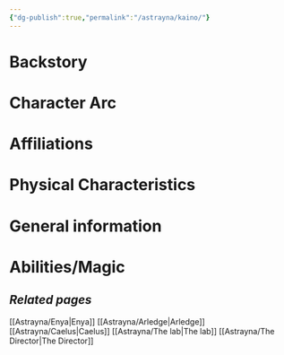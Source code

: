 ```yaml
---
{"dg-publish":true,"permalink":"/astrayna/kaino/"}
---
```



# Backstory

# Character Arc

# Affiliations

# Physical Characteristics

# General information

# Abilities/Magic

## *Related pages*
[[Astrayna/Enya\|Enya]]
[[Astrayna/Arledge\|Arledge]]
[[Astrayna/Caelus\|Caelus]]
[[Astrayna/The lab\|The lab]]
[[Astrayna/The Director\|The Director]]
